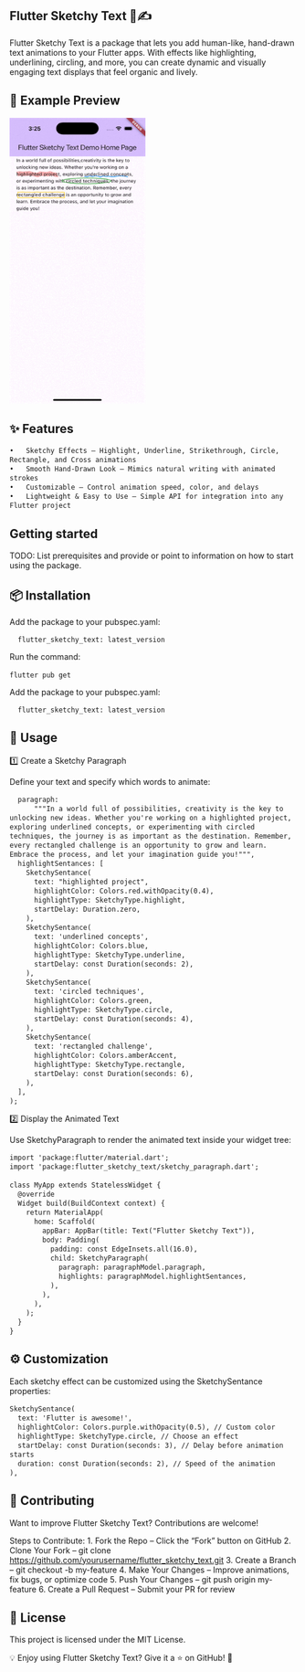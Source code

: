 ## Flutter Sketchy Text 🎨✍️

Flutter Sketchy Text is a package that lets you add human-like, hand-drawn text animations to your Flutter apps. With effects like highlighting, underlining, circling, and more, you can create dynamic and visually engaging text displays that feel organic and lively.

## 📸 Example Preview

<img src="https://github.com/Wahab-Khan/flutter_sketchy_text/raw/main/assets/demo.gif" width="238" height="500">

## ✨ Features

    •	Sketchy Effects – Highlight, Underline, Strikethrough, Circle, Rectangle, and Cross animations
    •	Smooth Hand-Drawn Look – Mimics natural writing with animated strokes
    •	Customizable – Control animation speed, color, and delays
    •	Lightweight & Easy to Use – Simple API for integration into any Flutter project

## Getting started

TODO: List prerequisites and provide or point to information on how to
start using the package.

## 📦 Installation

Add the package to your pubspec.yaml:

```dependencies:
  flutter_sketchy_text: latest_version
```

Run the command:

`flutter pub get`

Add the package to your pubspec.yaml:

```dependencies:
  flutter_sketchy_text: latest_version
```

## 🚀 Usage

1️⃣ Create a Sketchy Paragraph

Define your text and specify which words to animate:

```SketchyModel paragraphModel = SketchyModel(
  paragraph:
      """In a world full of possibilities, creativity is the key to unlocking new ideas. Whether you're working on a highlighted project, exploring underlined concepts, or experimenting with circled techniques, the journey is as important as the destination. Remember, every rectangled challenge is an opportunity to grow and learn. Embrace the process, and let your imagination guide you!""",
  highlightSentances: [
    SketchySentance(
      text: "highlighted project",
      highlightColor: Colors.red.withOpacity(0.4),
      highlightType: SketchyType.highlight,
      startDelay: Duration.zero,
    ),
    SketchySentance(
      text: 'underlined concepts',
      highlightColor: Colors.blue,
      highlightType: SketchyType.underline,
      startDelay: const Duration(seconds: 2),
    ),
    SketchySentance(
      text: 'circled techniques',
      highlightColor: Colors.green,
      highlightType: SketchyType.circle,
      startDelay: const Duration(seconds: 4),
    ),
    SketchySentance(
      text: 'rectangled challenge',
      highlightColor: Colors.amberAccent,
      highlightType: SketchyType.rectangle,
      startDelay: const Duration(seconds: 6),
    ),
  ],
);
```

2️⃣ Display the Animated Text

Use SketchyParagraph to render the animated text inside your widget tree:

```
import 'package:flutter/material.dart';
import 'package:flutter_sketchy_text/sketchy_paragraph.dart';

class MyApp extends StatelessWidget {
  @override
  Widget build(BuildContext context) {
    return MaterialApp(
      home: Scaffold(
        appBar: AppBar(title: Text("Flutter Sketchy Text")),
        body: Padding(
          padding: const EdgeInsets.all(16.0),
          child: SketchyParagraph(
            paragraph: paragraphModel.paragraph,
            highlights: paragraphModel.highlightSentances,
          ),
        ),
      ),
    );
  }
}
```

## ⚙️ Customization

Each sketchy effect can be customized using the SketchySentance properties:

```
SketchySentance(
  text: 'Flutter is awesome!',
  highlightColor: Colors.purple.withOpacity(0.5), // Custom color
  highlightType: SketchyType.circle, // Choose an effect
  startDelay: const Duration(seconds: 3), // Delay before animation starts
  duration: const Duration(seconds: 2), // Speed of the animation
),
```

## 🤝 Contributing

Want to improve Flutter Sketchy Text? Contributions are welcome!

Steps to Contribute: 1. Fork the Repo – Click the “Fork” button on GitHub 2. Clone Your Fork – git clone https://github.com/yourusername/flutter_sketchy_text.git 3. Create a Branch – git checkout -b my-feature 4. Make Your Changes – Improve animations, fix bugs, or optimize code 5. Push Your Changes – git push origin my-feature 6. Create a Pull Request – Submit your PR for review

## 📜 License

This project is licensed under the MIT License.

💡 Enjoy using Flutter Sketchy Text? Give it a ⭐ on GitHub! 🚀
